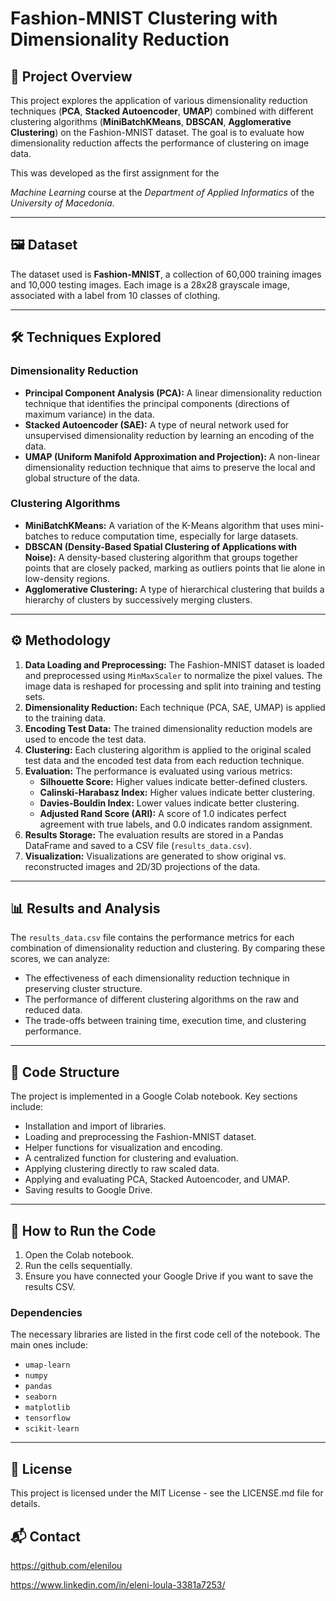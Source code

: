 # Fashion-MNIST Clustering with Dimensionality Reduction

## 📜 Project Overview

This project explores the application of various dimensionality reduction techniques (**PCA**, **Stacked Autoencoder**, **UMAP**) combined with different clustering algorithms (**MiniBatchKMeans**, **DBSCAN**, **Agglomerative Clustering**) on the Fashion-MNIST dataset. The goal is to evaluate how dimensionality reduction affects the performance of clustering on image data.

This was developed as the first assignment for the 

*Machine Learning* course at the *Department of Applied Informatics* of the *University of Macedonia*.

---

## 🖼️ Dataset

The dataset used is **Fashion-MNIST**, a collection of 60,000 training images and 10,000 testing images. Each image is a 28x28 grayscale image, associated with a label from 10 classes of clothing.

---

## 🛠️ Techniques Explored

### Dimensionality Reduction

* **Principal Component Analysis (PCA):** A linear dimensionality reduction technique that identifies the principal components (directions of maximum variance) in the data.
* **Stacked Autoencoder (SAE):** A type of neural network used for unsupervised dimensionality reduction by learning an encoding of the data.
* **UMAP (Uniform Manifold Approximation and Projection):** A non-linear dimensionality reduction technique that aims to preserve the local and global structure of the data.

### Clustering Algorithms

* **MiniBatchKMeans:** A variation of the K-Means algorithm that uses mini-batches to reduce computation time, especially for large datasets.
* **DBSCAN (Density-Based Spatial Clustering of Applications with Noise):** A density-based clustering algorithm that groups together points that are closely packed, marking as outliers points that lie alone in low-density regions.
* **Agglomerative Clustering:** A type of hierarchical clustering that builds a hierarchy of clusters by successively merging clusters.

---

## ⚙️ Methodology

1.  **Data Loading and Preprocessing:** The Fashion-MNIST dataset is loaded and preprocessed using `MinMaxScaler` to normalize the pixel values. The image data is reshaped for processing and split into training and testing sets.
2.  **Dimensionality Reduction:** Each technique (PCA, SAE, UMAP) is applied to the training data.
3.  **Encoding Test Data:** The trained dimensionality reduction models are used to encode the test data.
4.  **Clustering:** Each clustering algorithm is applied to the original scaled test data and the encoded test data from each reduction technique.
5.  **Evaluation:** The performance is evaluated using various metrics:
    * **Silhouette Score:** Higher values indicate better-defined clusters.
    * **Calinski-Harabasz Index:** Higher values indicate better clustering.
    * **Davies-Bouldin Index:** Lower values indicate better clustering.
    * **Adjusted Rand Score (ARI):** A score of 1.0 indicates perfect agreement with true labels, and 0.0 indicates random assignment.
6.  **Results Storage:** The evaluation results are stored in a Pandas DataFrame and saved to a CSV file (`results_data.csv`).
7.  **Visualization:** Visualizations are generated to show original vs. reconstructed images and 2D/3D projections of the data.

---

## 📊 Results and Analysis

The `results_data.csv` file contains the performance metrics for each combination of dimensionality reduction and clustering. By comparing these scores, we can analyze:
* The effectiveness of each dimensionality reduction technique in preserving cluster structure.
* The performance of different clustering algorithms on the raw and reduced data.
* The trade-offs between training time, execution time, and clustering performance.

---

## 📂 Code Structure

The project is implemented in a Google Colab notebook. Key sections include:
* Installation and import of libraries.
* Loading and preprocessing the Fashion-MNIST dataset.
* Helper functions for visualization and encoding.
* A centralized function for clustering and evaluation.
* Applying clustering directly to raw scaled data.
* Applying and evaluating PCA, Stacked Autoencoder, and UMAP.
* Saving results to Google Drive.

---

## 🚀 How to Run the Code

1.  Open the Colab notebook.
2.  Run the cells sequentially.
3.  Ensure you have connected your Google Drive if you want to save the results CSV.

### Dependencies
The necessary libraries are listed in the first code cell of the notebook. The main ones include:
* `umap-learn`
* `numpy`
* `pandas`
* `seaborn`
* `matplotlib`
* `tensorflow`
* `scikit-learn`

---

## 📄 License

This project is licensed under the MIT License - see the LICENSE.md file for details.

## 📬 Contact
https://github.com/elenilou

https://www.linkedin.com/in/eleni-loula-3381a7253/
